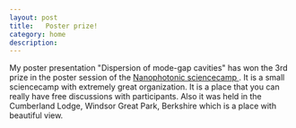 ```yaml
---
layout: post
title:   Poster prize! 
category: home
description: 
---
```

My poster presentation "Dispersion of mode-gap cavities" has won the 3rd prize in the poster session of the  <a href="//http://sciencecamp.eu"> Nanophotonic sciencecamp </a> .  It is a small sciencecamp with extremely great organization.  It is a place that you can really have free discussions with participants.  Also it was held in the Cumberland Lodge, Windsor Great Park, Berkshire  which is a place with beautiful view. 

